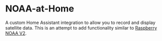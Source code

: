 # NOAA-at-Home
A custom Home Assistant integration to allow you to record and display satellite data. This is an attempt to add functionality similar to [Raspberry NOAA V2](https://github.com/jekhokie/raspberry-noaa-v2).
